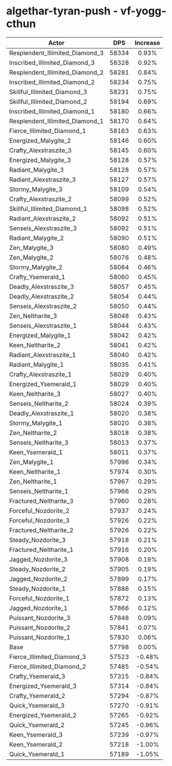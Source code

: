 # algethar-tyran-push - vf-yogg-cthun
| Actor | DPS | Increase |
|---|:---:|:---:|
|Resplendent_Illimited_Diamond_3|58334|0.93%|
|Inscribed_Illimited_Diamond_3|58328|0.92%|
|Resplendent_Illimited_Diamond_2|58281|0.84%|
|Inscribed_Illimited_Diamond_2|58234|0.75%|
|Skillful_Illimited_Diamond_3|58231|0.75%|
|Skillful_Illimited_Diamond_2|58194|0.69%|
|Inscribed_Illimited_Diamond_1|58180|0.66%|
|Resplendent_Illimited_Diamond_1|58170|0.64%|
|Fierce_Illimited_Diamond_1|58163|0.63%|
|Energized_Malygite_2|58146|0.60%|
|Crafty_Alexstraszite_3|58145|0.60%|
|Energized_Malygite_3|58128|0.57%|
|Radiant_Malygite_3|58128|0.57%|
|Radiant_Alexstraszite_3|58127|0.57%|
|Stormy_Malygite_3|58109|0.54%|
|Crafty_Alexstraszite_2|58099|0.52%|
|Skillful_Illimited_Diamond_1|58098|0.52%|
|Radiant_Alexstraszite_2|58092|0.51%|
|Senseis_Alexstraszite_3|58092|0.51%|
|Radiant_Malygite_2|58090|0.51%|
|Zen_Malygite_3|58080|0.49%|
|Zen_Malygite_2|58076|0.48%|
|Stormy_Malygite_2|58064|0.46%|
|Crafty_Ysemerald_1|58060|0.45%|
|Deadly_Alexstraszite_3|58057|0.45%|
|Deadly_Alexstraszite_2|58054|0.44%|
|Senseis_Alexstraszite_2|58050|0.44%|
|Zen_Neltharite_3|58048|0.43%|
|Senseis_Alexstraszite_1|58044|0.43%|
|Energized_Malygite_1|58042|0.42%|
|Keen_Neltharite_2|58041|0.42%|
|Radiant_Alexstraszite_1|58040|0.42%|
|Radiant_Malygite_1|58035|0.41%|
|Crafty_Alexstraszite_1|58029|0.40%|
|Energized_Ysemerald_1|58029|0.40%|
|Keen_Neltharite_3|58027|0.40%|
|Senseis_Neltharite_2|58024|0.39%|
|Deadly_Alexstraszite_1|58020|0.38%|
|Stormy_Malygite_1|58020|0.38%|
|Zen_Neltharite_2|58018|0.38%|
|Senseis_Neltharite_3|58013|0.37%|
|Keen_Ysemerald_1|58011|0.37%|
|Zen_Malygite_1|57996|0.34%|
|Keen_Neltharite_1|57974|0.30%|
|Zen_Neltharite_1|57967|0.29%|
|Senseis_Neltharite_1|57966|0.29%|
|Fractured_Neltharite_3|57960|0.28%|
|Forceful_Nozdorite_2|57937|0.24%|
|Forceful_Nozdorite_3|57926|0.22%|
|Fractured_Neltharite_2|57926|0.22%|
|Steady_Nozdorite_3|57918|0.21%|
|Fractured_Neltharite_1|57916|0.20%|
|Jagged_Nozdorite_3|57908|0.19%|
|Steady_Nozdorite_2|57905|0.19%|
|Jagged_Nozdorite_2|57899|0.17%|
|Steady_Nozdorite_1|57886|0.15%|
|Forceful_Nozdorite_1|57872|0.13%|
|Jagged_Nozdorite_1|57866|0.12%|
|Puissant_Nozdorite_3|57848|0.09%|
|Puissant_Nozdorite_2|57841|0.07%|
|Puissant_Nozdorite_1|57830|0.06%|
|Base|57798|0.00%|
|Fierce_Illimited_Diamond_3|57523|-0.48%|
|Fierce_Illimited_Diamond_2|57485|-0.54%|
|Crafty_Ysemerald_3|57315|-0.84%|
|Energized_Ysemerald_3|57314|-0.84%|
|Crafty_Ysemerald_2|57294|-0.87%|
|Quick_Ysemerald_3|57270|-0.91%|
|Energized_Ysemerald_2|57265|-0.92%|
|Quick_Ysemerald_2|57245|-0.96%|
|Keen_Ysemerald_3|57239|-0.97%|
|Keen_Ysemerald_2|57218|-1.00%|
|Quick_Ysemerald_1|57189|-1.05%|

